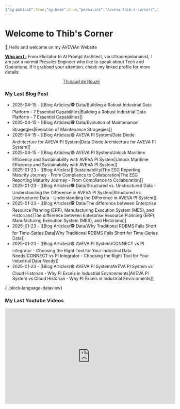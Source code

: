 ```yaml
---
{"dg-publish":true,"dg-home":true,"permalink":"/aveva-thib-s-corner/","tags":["gardenEntry"],"dgPassFrontmatter":true}
---
```


# Welcome to Thib's Corner

👋 Hello and welcome on my AVEViAn Website

<u>**Who am I :**</u>
From Elicitator to AI Prompt Architect, via Ultracrepidarianist, I am just a normal Presales Engineer who like to speak about Tech and Operations. If it grabbed your attention, check my linked profile for more details:
<center><script src="https://platform.linkedin.com/badges/js/profile.js" async defer type="text/javascript"></script>
<div class="badge-base LI-profile-badge" data-locale="fr_FR" data-size="medium" data-theme="light" data-type="VERTICAL" data-vanity="tderouze" data-version="v1"><a class="badge-base__link LI-simple-link" href="https://fr.linkedin.com/in/tderouze?trk=profile-badge">Thibaud de Rouzé</a></div></center>


### My Last Blog Post

- 2025-04-15 - [[Blog Articles/🕵️ Data/Building a Robust Industrial Data Platform - 7 Essential Capabilities\|Building a Robust Industrial Data Platform - 7 Essential Capabilities]]
- 2025-04-15 - [[Blog Articles/🕵️ Data/Evolution of Maintenance Stragegies\|Evolution of Maintenance Stragegies]]
- 2025-04-15 - [[Blog Articles/🟣 AVEVA PI System/Data Diode Architecture for AVEVA PI System\|Data Diode Architecture for AVEVA PI System]]
- 2025-04-15 - [[Blog Articles/🟣 AVEVA PI System/Unlock Maritime Efficiency and Sustainability with AVEVA PI System\|Unlock Maritime Efficiency and Sustainability with AVEVA PI System]]
- 2025-01-23 - [[Blog Articles/🍃 Sustainability/The ESG Reporting Maturity Journey - From Compliance to Collaboration\|The ESG Reporting Maturity Journey - From Compliance to Collaboration]]
- 2025-01-23 - [[Blog Articles/🕵️ Data/Structured vs. Unstructured Data - Understanding the Difference in AVEVA PI System\|Structured vs. Unstructured Data - Understanding the Difference in AVEVA PI System]]
- 2025-01-23 - [[Blog Articles/🕵️ Data/The difference between Enterprise Resource Planning (ERP), Manufacturing Execution System (MES), and Historians\|The difference between Enterprise Resource Planning (ERP), Manufacturing Execution System (MES), and Historians]]
- 2025-01-23 - [[Blog Articles/🕵️ Data/Why Traditional RDBMS Falls Short for Time-Series Data\|Why Traditional RDBMS Falls Short for Time-Series Data]]
- 2025-01-23 - [[Blog Articles/🟣 AVEVA PI System/CONNECT vs PI Integrator - Choosing the Right Tool for Your Industrial Data Needs\|CONNECT vs PI Integrator - Choosing the Right Tool for Your Industrial Data Needs]]
- 2025-01-23 - [[Blog Articles/🟣 AVEVA PI System/AVEVA PI System vs Cloud Historian - Why PI Excels in Industrial Environments\|AVEVA PI System vs Cloud Historian - Why PI Excels in Industrial Environments]]

{ .block-language-dataview}

### My Last Youtube Videos

<center><iframe width="560" height="315" src="https://www.youtube.com/embed/l8Cpq6hN_ag?si=YI0I0_LBNDJbGTlG" title="YouTube video player" frameborder="0" allow="accelerometer; autoplay; clipboard-write; encrypted-media; gyroscope; picture-in-picture; web-share" referrerpolicy="strict-origin-when-cross-origin" allowfullscreen></iframe></center>